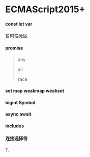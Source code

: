 # ECMAScript2015+

#### const let var

暂时性死区



#### promise

> any
>
> all
>
> race



#### set map weakmap weakset



#### bigint Symbol



#### async await



#### includes



#### 连接选择符

?.








